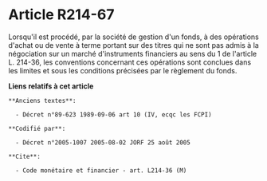 # Article R214-67

Lorsqu'il est procédé, par la société de gestion d'un fonds, à des opérations d'achat ou de vente à terme portant sur des
titres qui ne sont pas admis à la négociation sur un marché d'instruments financiers au sens du 1 de l'article L. 214-36, les
conventions concernant ces opérations sont conclues dans les limites et sous les conditions précisées par le règlement du
fonds.

**Liens relatifs à cet article**

	**Anciens textes**:

	  - Décret n°89-623 1989-09-06 art 10 (IV, ecqc les FCPI)

	**Codifié par**:

	  - Décret n°2005-1007 2005-08-02 JORF 25 août 2005

	**Cite**:

	  - Code monétaire et financier - art. L214-36 (M)
